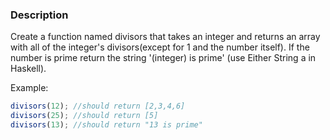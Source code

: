 ### Description
Create a function named divisors that takes an integer and returns an array with all of the integer's divisors(except for 1 and the number itself). If the number is prime return the string '(integer) is prime' (use Either String a in Haskell).

Example:
``` javascript
divisors(12); //should return [2,3,4,6]
divisors(25); //should return [5]
divisors(13); //should return "13 is prime"
```
